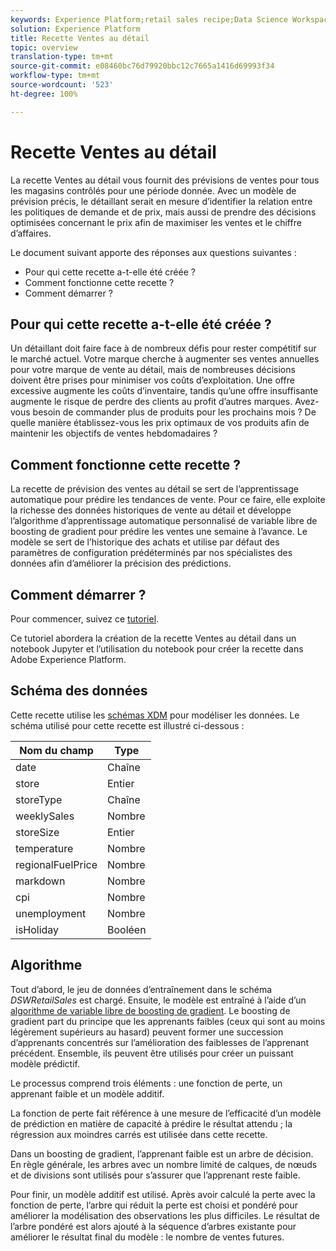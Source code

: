 ```yaml
---
keywords: Experience Platform;retail sales recipe;Data Science Workspace;popular topics
solution: Experience Platform
title: Recette Ventes au détail
topic: overview
translation-type: tm+mt
source-git-commit: e08460bc76d79920bbc12c7665a1416d69993f34
workflow-type: tm+mt
source-wordcount: '523'
ht-degree: 100%

---
```



# Recette Ventes au détail

La recette Ventes au détail vous fournit des prévisions de ventes pour tous les magasins contrôlés pour une période donnée. Avec un modèle de prévision précis, le détaillant serait en mesure d’identifier la relation entre les politiques de demande et de prix, mais aussi de prendre des décisions optimisées concernant le prix afin de maximiser les ventes et le chiffre d’affaires.

Le document suivant apporte des réponses aux questions suivantes :
* Pour qui cette recette a-t-elle été créée ?
* Comment fonctionne cette recette ?
* Comment démarrer ?

## Pour qui cette recette a-t-elle été créée ?

Un détaillant doit faire face à de nombreux défis pour rester compétitif sur le marché actuel. Votre marque cherche à augmenter ses ventes annuelles pour votre marque de vente au détail, mais de nombreuses décisions doivent être prises pour minimiser vos coûts d’exploitation. Une offre excessive augmente les coûts d’inventaire, tandis qu’une offre insuffisante augmente le risque de perdre des clients au profit d’autres marques. Avez-vous besoin de commander plus de produits pour les prochains mois ? De quelle manière établissez-vous les prix optimaux de vos produits afin de maintenir les objectifs de ventes hebdomadaires ?

## Comment fonctionne cette recette ?

La recette de prévision des ventes au détail se sert de l’apprentissage automatique pour prédire les tendances de vente. Pour ce faire, elle exploite la richesse des données historiques de vente au détail et développe l’algorithme d’apprentissage automatique personnalisé de variable libre de boosting de gradient pour prédire les ventes une semaine à l’avance. Le modèle se sert de l’historique des achats et utilise par défaut des paramètres de configuration prédéterminés par nos spécialistes des données afin d’améliorer la précision des prédictions.

## Comment démarrer ?

Pour commencer, suivez ce [tutoriel](../jupyterlab/create-a-recipe.md).

Ce tutoriel abordera la création de la recette Ventes au détail dans un notebook Jupyter et l’utilisation du notebook pour créer la recette dans Adobe Experience Platform.

## Schéma des données

Cette recette utilise les [schémas XDM](../../xdm/schema/field-dictionary.md) pour modéliser les données. Le schéma utilisé pour cette recette est illustré ci-dessous :

| Nom du champ | Type |
--- | ---
| date | Chaîne |
| store | Entier |
| storeType | Chaîne |
| weeklySales | Nombre |
| storeSize | Entier |
| temperature | Nombre |
| regionalFuelPrice | Nombre |
| markdown | Nombre |
| cpi | Nombre |
| unemployment | Nombre |
| isHoliday | Booléen |


## Algorithme

Tout d’abord, le jeu de données d’entraînement dans le schéma *DSWRetailSales* est chargé. Ensuite, le modèle est entraîné à l’aide d’un [algorithme de variable libre de boosting de gradient](https://scikit-learn.org/stable/modules/generated/sklearn.ensemble.GradientBoostingRegressor.html). Le boosting de gradient part du principe que les apprenants faibles (ceux qui sont au moins légèrement supérieurs au hasard) peuvent former une succession d’apprenants concentrés sur l’amélioration des faiblesses de l’apprenant précédent. Ensemble, ils peuvent être utilisés pour créer un puissant modèle prédictif.

Le processus comprend trois éléments : une fonction de perte, un apprenant faible et un modèle additif.

La fonction de perte fait référence à une mesure de l’efficacité d’un modèle de prédiction en matière de capacité à prédire le résultat attendu ; la régression aux moindres carrés est utilisée dans cette recette.

Dans un boosting de gradient, l’apprenant faible est un arbre de décision. En règle générale, les arbres avec un nombre limité de calques, de nœuds et de divisions sont utilisés pour s’assurer que l’apprenant reste faible.

Pour finir, un modèle additif est utilisé. Après avoir calculé la perte avec la fonction de perte, l’arbre qui réduit la perte est choisi et pondéré pour améliorer la modélisation des observations les plus difficiles. Le résultat de l’arbre pondéré est alors ajouté à la séquence d’arbres existante pour améliorer le résultat final du modèle : le nombre de ventes futures.